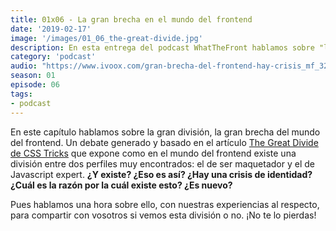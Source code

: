```yaml
---
title: 01x06 - La gran brecha en el mundo del frontend
date: '2019-02-17'
image: '/images/01_06_the-great-divide.jpg'
description: En esta entrega del podcast WhatTheFront hablamos sobre "la gran brecha" en el mundo del desarollo web. ¿Nos estamos especializando demasiado? ¿Son los lados irreconciliables? Maquetadores, expertos en Javascript...
category: 'podcast'
audio: "https://www.ivoox.com/gran-brecha-del-frontend-hay-crisis_mf_32624113_feed_1.mp3"
season: 01
episode: 06
tags:
- podcast
---
```


En este capítulo hablamos sobre la gran división, la gran brecha del mundo del frontend. Un debate generado y basado en el artículo [The Great Divide de CSS Tricks](https://css-tricks.com/the-great-divide/) que expone como en el mundo del frontend existe una división entre dos perfiles muy encontrados: el de ser maquetador y el de Javascript expert. **¿Y existe? ¿Eso es así? ¿Hay una crisis de identidad? ¿Cuál es la razón por la cuál existe esto? ¿Es nuevo?**
 
Pues hablamos una hora sobre ello, con nuestras experiencias al respecto, para compartir con vosotros si vemos esta división o no. ¡No te lo pierdas!